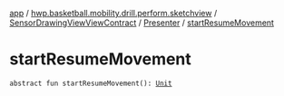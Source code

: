 [app](../../../index.md) / [hwp.basketball.mobility.drill.perform.sketchview](../../index.md) / [SensorDrawingViewViewContract](../index.md) / [Presenter](index.md) / [startResumeMovement](.)

# startResumeMovement

`abstract fun startResumeMovement(): `[`Unit`](https://kotlinlang.org/api/latest/jvm/stdlib/kotlin/-unit/index.html)